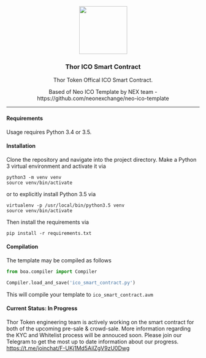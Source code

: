 <p align="center">
  <img
    src="https://cdn1.telesco.pe/file/sOZyAXvBwCGIQbs-hTwVGmMXIN5_TiAefurFb53ARS9E3DbSCRXOHU8fttnjaR4uZmMLAj3y9lygLFQwP-oM9Lh6N-qbajJBiAi-ObrGmx8Y6HQc7inzwvnBnR51NbRTc70892e0_AwGhenJG7CVs35tbjjcUX0ubIB0iBYPaTQUOktcsYJU6eEsvqSCDZt0BpzHlQijHhVr69G99zwih_o_fJl8ctoeu8YDxfDEF6hHpeLg7lEQV3fvuHjQ0p_2v9JPFZvVZ_70iyo3E3UR3lmpymecokcvCvcWVWFSCgtVNqAdCaiw245IERDnMCb5Qit7kIl-xOoA9I4abgM37Q.jpg"
    width="125px;">
</p>
<h3 align="center">Thor ICO Smart Contract</h3>
<p align="center">Thor Token Offical ICO Smart Contract.</p>
<p align="center">Based of Neo ICO Template by NEX team - https://github.com/neonexchange/neo-ico-template</p>
<hr/>

#### Requirements

Usage requires Python 3.4 or 3.5.

#### Installation

Clone the repository and navigate into the project directory. 
Make a Python 3 virtual environment and activate it via

```shell
python3 -m venv venv
source venv/bin/activate
```

or to explicitly install Python 3.5 via

    virtualenv -p /usr/local/bin/python3.5 venv
    source venv/bin/activate

Then install the requirements via

```shell
pip install -r requirements.txt
```

#### Compilation

The template may be compiled as follows

```python
from boa.compiler import Compiler

Compiler.load_and_save('ico_smart_contract.py')
```


This will compile your template to `ico_smart_contract.avm`


#### Current Status: In Progress

Thor Token engineering team is actively working on the smart contract for both of the upcoming pre-sale & crowd-sale. More information regarding the KYC and Whitelist process will be annouced soon. Please join our Telegram to get the most up to date information about our progress. https://t.me/joinchat/F-UKj1Md5AilZgV9zU0Dwg